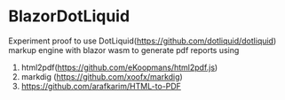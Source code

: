 # BlazorDotLiquid

Experiment proof to use DotLiquid(https://github.com/dotliquid/dotliquid) markup engine with blazor wasm to generate pdf reports using 

1. html2pdf(https://github.com/eKoopmans/html2pdf.js) 
2. markdig (https://github.com/xoofx/markdig)
3. https://github.com/arafkarim/HTML-to-PDF


